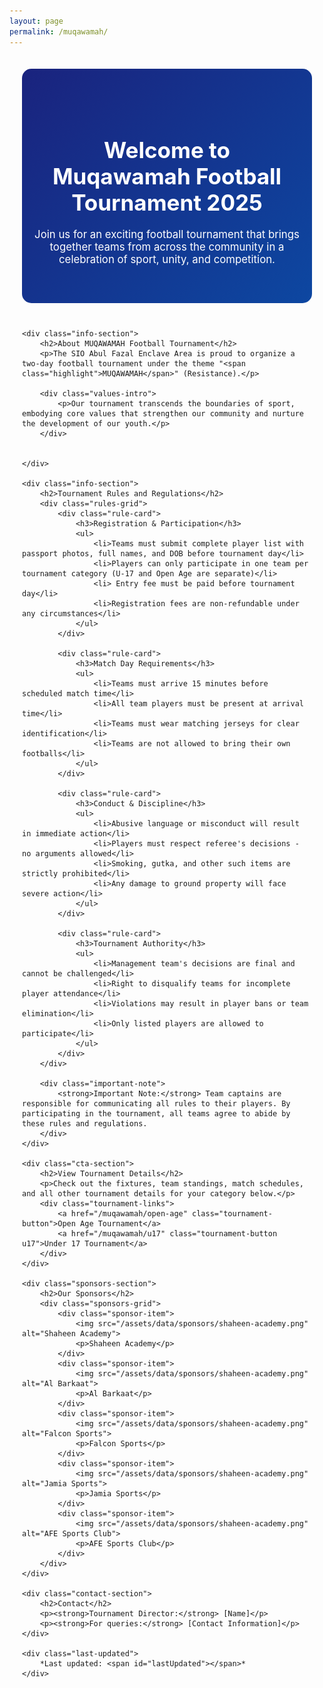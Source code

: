 ```yaml
---
layout: page
permalink: /muqawamah/
---
```


<style>
.tournament-container {
    max-width: 1200px;
    margin: 0 auto;
    padding: 20px;
}

.hero-section {
    text-align: center;
    padding: 60px 20px;
    background: linear-gradient(135deg, #1a237e, #0d47a1);
    color: white;
    border-radius: 15px;
    margin-bottom: 40px;
    opacity: 0;
    transform: translateY(20px);
    animation: fadeInUp 0.8s ease forwards;
}

.hero-section h1 {
    font-size: 2.5em;
    margin-bottom: 20px;
}

.hero-section p {
    font-size: 1.2em;
    max-width: 800px;
    margin: 0 auto;
}

.tournament-links {
    text-align: center;
    margin: 40px 0;
    display: flex;
    flex-wrap: wrap;
    justify-content: center;
    gap: 30px;
}

.tournament-button {
    display: inline-flex;
    align-items: center;
    justify-content: center;
    padding: 16px 32px;
    background: linear-gradient(135deg, #4CAF50, #43A047);
    color: white;
    text-decoration: none;
    border-radius: 12px;
    font-size: 18px;
    font-weight: 500;
    transition: all 0.3s ease;
    box-shadow: 0 4px 15px rgba(76, 175, 80, 0.2);
    min-width: 220px;
    border: none;
    position: relative;
    overflow: hidden;
}

.tournament-button:hover {
    transform: translateY(-2px);
    box-shadow: 0 6px 20px rgba(76, 175, 80, 0.3);
    background: linear-gradient(135deg, #43A047, #388E3C);
}

.tournament-button.u17 {
    background: linear-gradient(135deg, #2196F3, #1976D2);
    box-shadow: 0 4px 15px rgba(33, 150, 243, 0.2);
    animation-delay: 0.2s;
}

.tournament-button.u17:hover {
    box-shadow: 0 6px 20px rgba(33, 150, 243, 0.3);
    background: linear-gradient(135deg, #1976D2, #1565C0);
}

.cta-section {
    text-align: center;
    margin: 40px 0;
    padding: 40px;
    background: linear-gradient(135deg, #f5f7fa, #e4e7eb);
    border-radius: 15px;
    color: #1a237e;
    box-shadow: 0 4px 6px rgba(0, 0, 0, 0.05);
    border: 1px solid rgba(0, 0, 0, 0.05);
}

.cta-section h2 {
    margin-bottom: 20px;
    font-size: 2em;
    color: #1a237e;
    font-weight: 600;
}

.cta-section p {
    margin-bottom: 30px;
    font-size: 1.1em;
    max-width: 800px;
    margin-left: auto;
    margin-right: auto;
    color: #424242;
    line-height: 1.6;
}

.info-section {
    background: white;
    border-radius: 15px;
    padding: 30px;
    margin: 30px 0;
    box-shadow: 0 4px 6px rgba(0, 0, 0, 0.1);
    opacity: 0;
    transform: translateY(20px);
    animation: fadeInUp 0.8s ease forwards;
    overflow: hidden;
}

.info-section h2 {
    color: #1a237e;
    margin-bottom: 20px;
    font-size: 1.8em;
}

.info-section p {
    margin-bottom: 20px;
    line-height: 1.6;
    word-wrap: break-word;
}

.rules-grid {
    display: grid;
    grid-template-columns: repeat(auto-fit, minmax(280px, 1fr));
    gap: 20px;
    margin-top: 20px;
}

.rule-card {
    background: #f8f9fa;
    padding: 20px;
    border-radius: 10px;
    box-shadow: 0 2px 4px rgba(0, 0, 0, 0.05);
    transition: transform 0.2s;
    word-wrap: break-word;
    overflow: hidden;
}

.rule-card:hover {
    transform: translateY(-5px);
}

.rule-card h3 {
    color: #1a237e;
    margin-bottom: 12px;
    font-size: 1.2em;
    border-bottom: 2px solid #2196F3;
    padding-bottom: 8px;
}

.rule-card ul {
    list-style-type: none;
    padding-left: 0;
    margin: 0;
}

.rule-card li {
    margin-bottom: 10px;
    padding-left: 15px;
    position: relative;
    word-wrap: break-word;
    line-height: 1.4;
    font-size: 0.95em;
}

.rule-card li:last-child {
    margin-bottom: 0;
}

.important-note {
    background: #fff3e0;
    padding: 15px;
    border-left: 4px solid #ff9800;
    margin-top: 20px;
    border-radius: 4px;
}

.contact-section {
    margin-top: 40px;
    padding: 20px;
    background: #f8f9fa;
    border-radius: 10px;
    box-shadow: 0 2px 4px rgba(0, 0, 0, 0.05);
    opacity: 0;
    animation: fadeIn 0.5s ease forwards;
    animation-delay: 0.4s;
}

.last-updated {
    text-align: center;
    color: #666;
    font-size: 0.9rem;
    margin-top: 40px;
    font-style: italic;
}

.sponsors-section {
    padding: 40px 20px;
    margin: 40px 0;
    background: #fff;
    border-radius: 15px;
    box-shadow: 0 2px 8px rgba(0, 0, 0, 0.05);
}

.sponsors-section h2 {
    text-align: center;
    color: #333;
    margin-bottom: 30px;
    font-size: 1.8em;
}

.sponsors-grid {
    display: grid;
    grid-template-columns: repeat(auto-fit, minmax(180px, 1fr));
    gap: 30px;
    justify-items: center;
    max-width: 1200px;
    margin: 0 auto;
}

.sponsor-item {
    text-align: center;
    padding: 15px;
    transition: transform 0.2s ease;
}

.sponsor-item:hover {
    transform: translateY(-5px);
}

.sponsor-item img {
    width: 120px;
    height: 120px;
    object-fit: contain;
    margin-bottom: 10px;
}

.sponsor-item p {
    color: #555;
    font-size: 1rem;
    margin: 0;
}

@media (max-width: 768px) {
    .sponsors-grid {
        grid-template-columns: repeat(auto-fit, minmax(150px, 1fr));
        gap: 20px;
    }

    .sponsor-item img {
        width: 100px;
        height: 100px;
    }
}

@media (max-width: 480px) {
    .sponsors-grid {
        grid-template-columns: repeat(2, 1fr);
        gap: 15px;
    }

    .sponsor-item img {
        width: 80px;
        height: 80px;
    }

    .sponsor-item p {
        font-size: 0.9rem;
    }
}

@media (max-width: 768px) {
    .tournament-container {
        padding: 15px;
    }

    .hero-section {
        padding: 30px 15px;
        margin-bottom: 30px;
    }

    .hero-section h1 {
        font-size: 1.8em;
        margin-bottom: 15px;
    }

    .hero-section p {
        font-size: 1.1em;
        padding: 0 10px;
    }

    .info-section {
        padding: 20px;
        margin: 15px 0;
    }

    .info-section h2 {
        font-size: 1.6em;
        margin-bottom: 15px;
    }

    .objectives-grid {
        grid-template-columns: 1fr;
        gap: 15px;
        margin-top: 15px;
    }

    .objective-card {
        padding: 15px;
    }

    .objective-card h3 {
        font-size: 1.2em;
    }

    .rules-grid {
        grid-template-columns: 1fr;
        gap: 15px;
    }

    .rule-card {
        padding: 15px;
    }

    .rule-card h3 {
        font-size: 1.2em;
    }

    .rule-card li {
        padding-left: 15px;
        font-size: 0.95em;
    }

    .important-note {
        margin: 20px 5px;
        padding: 12px;
        font-size: 0.95em;
    }

    .cta-section {
        padding: 25px 15px;
        margin: 30px 0;
    }

    .cta-section h2 {
        font-size: 1.6em;
        margin-bottom: 15px;
    }

    .cta-section p {
        font-size: 1em;
        padding: 0 10px;
        margin-bottom: 20px;
    }

    .tournament-links {
        flex-direction: column;
        align-items: center;
        gap: 15px;
        margin: 20px 0;
    }

    .tournament-button {
        width: 100%;
        max-width: 280px;
        padding: 14px 20px;
        font-size: 1em;
    }

    .sponsors-section {
        padding: 25px 15px;
        margin: 30px 0;
    }

    .sponsors-section h2 {
        font-size: 1.6em;
        margin-bottom: 20px;
    }

    .sponsors-grid {
        grid-template-columns: repeat(auto-fit, minmax(130px, 1fr));
        gap: 15px;
        padding: 0 10px;
    }

    .sponsor-item {
        padding: 10px;
        max-width: 130px;
    }

    .sponsor-item p {
        font-size: 0.9em;
        margin-top: 8px;
    }

    .contact-section {
        margin: 30px 5px;
        padding: 20px 15px;
    }

    .contact-section h2 {
        font-size: 1.6em;
        margin-bottom: 15px;
    }

    .contact-section p {
        font-size: 0.95em;
        margin-bottom: 10px;
    }

    .last-updated {
        font-size: 0.85rem;
        margin-top: 30px;
        padding: 0 15px;
    }

    .objectives-grid, .rules-grid {
        grid-template-columns: 1fr;
        gap: 15px;
    }

    .objective-card, .rule-card {
        padding: 15px;
    }

    .objective-card h3, .rule-card h3 {
        font-size: 1.1em;
        margin-bottom: 10px;
        padding-bottom: 6px;
    }

    .objective-card p {
        font-size: 0.9em;
        line-height: 1.4;
    }

    .rule-card li {
        font-size: 0.9em;
        padding-left: 12px;
        margin-bottom: 8px;
        line-height: 1.4;
    }
}

@media (max-width: 480px) {
    .hero-section h1 {
        font-size: 1.6em;
    }

    .tournament-button {
        max-width: 250px;
        min-width: unset;
    }

    .sponsors-grid {
        grid-template-columns: repeat(2, 1fr);
    }

    .objectives-grid, .rules-grid {
        gap: 12px;
    }

    .objective-card, .rule-card {
        padding: 12px;
    }
}

@keyframes fadeInUp {
    from {
        opacity: 0;
        transform: translateY(20px);
    }
    to {
        opacity: 1;
        transform: translateY(0);
    }
}

@keyframes fadeIn {
    from {
        opacity: 0;
    }
    to {
        opacity: 1;
    }
}

.info-section .highlight {
    color: #4CAF50;
    font-weight: 600;
}

.objectives-grid {
    display: grid;
    grid-template-columns: repeat(auto-fit, minmax(280px, 1fr));
    gap: 20px;
    margin-top: 30px;
}

.objective-card {
    background: #f8f9fa;
    padding: 20px;
    border-radius: 10px;
    box-shadow: 0 2px 4px rgba(0, 0, 0, 0.05);
    transition: transform 0.2s;
    word-wrap: break-word;
    overflow: hidden;
}

.objective-card:hover {
    transform: translateY(-5px);
}

.objective-card h3 {
    color: #1a237e;
    margin-bottom: 12px;
    font-size: 1.2em;
    border-bottom: 2px solid #2196F3;
    padding-bottom: 8px;
}

.objective-card p {
    color: #333;
    line-height: 1.5;
    font-size: 0.95em;
    margin: 0;
    word-wrap: break-word;
}

.values-intro {
    text-align: center;
    margin: 30px 0;
    padding: 25px;
    background: linear-gradient(135deg, rgba(96, 125, 139, 0.05), rgba(144, 164, 174, 0.05));
    border-radius: 12px;
}

.values-intro p {
    font-size: 1.1em;
    color: #455a64;
    line-height: 1.6;
    margin: 0;
}

.values-grid {
    display: grid;
    grid-template-columns: repeat(auto-fit, minmax(280px, 1fr));
    gap: 25px;
    margin: 30px auto;
    max-width: 1000px;
    padding: 0 15px;
}

.value-card {
    background: white;
    padding: 25px;
    border-radius: 12px;
    box-shadow: 0 2px 4px rgba(0, 0, 0, 0.05);
    transition: transform 0.3s ease;
    border: 1px solid rgba(144, 164, 174, 0.2);
    margin: 0 auto;
    width: 100%;
    max-width: 400px;
}

.value-card:hover {
    transform: translateY(-3px);
    box-shadow: 0 4px 8px rgba(0, 0, 0, 0.08);
}

.value-card h3 {
    color: #455a64;
    margin-bottom: 15px;
    font-size: 1.2em;
    font-weight: 500;
    display: flex;
    align-items: center;
    gap: 10px;
}

.value-card h3::before {
    content: "•";
    color: #4CAF50;
    font-size: 1.5em;
    line-height: 1;
}

.value-card p {
    color: #546e7a;
    line-height: 1.6;
    margin: 0;
    font-size: 0.95em;
}

@media (max-width: 768px) {
    .values-intro {
        padding: 20px;
        margin: 20px 0;
    }

    .values-intro p {
        font-size: 1em;
    }

    .value-card {
        padding: 20px;
    }
}

@media (max-width: 480px) {
    .values-grid {
        padding: 0 5px;
        gap: 15px;
    }

    .value-card {
        padding: 15px;
    }
}
</style>

<div class="tournament-container">
    <div class="hero-section">
        <h1>Welcome to Muqawamah Football Tournament 2025</h1>
        <p>Join us for an exciting football tournament that brings together teams from across the community in a celebration of sport, unity, and competition.</p>
    </div>

    <div class="info-section">
        <h2>About MUQAWAMAH Football Tournament</h2>
        <p>The SIO Abul Fazal Enclave Area is proud to organize a two-day football tournament under the theme "<span class="highlight">MUQAWAMAH</span>" (Resistance).</p>
        
        <div class="values-intro">
            <p>Our tournament transcends the boundaries of sport, embodying core values that strengthen our community and nurture the development of our youth.</p>
        </div>

       
    </div>

    <div class="info-section">
        <h2>Tournament Rules and Regulations</h2>
        <div class="rules-grid">
            <div class="rule-card">
                <h3>Registration & Participation</h3>
                <ul>
                    <li>Teams must submit complete player list with passport photos, full names, and DOB before tournament day</li>
                    <li>Players can only participate in one team per tournament category (U-17 and Open Age are separate)</li>
                    <li> Entry fee must be paid before tournament day</li>
                    <li>Registration fees are non-refundable under any circumstances</li>
                </ul>
            </div>

            <div class="rule-card">
                <h3>Match Day Requirements</h3>
                <ul>
                    <li>Teams must arrive 15 minutes before scheduled match time</li>
                    <li>All team players must be present at arrival time</li>
                    <li>Teams must wear matching jerseys for clear identification</li>
                    <li>Teams are not allowed to bring their own footballs</li>
                </ul>
            </div>

            <div class="rule-card">
                <h3>Conduct & Discipline</h3>
                <ul>
                    <li>Abusive language or misconduct will result in immediate action</li>
                    <li>Players must respect referee's decisions - no arguments allowed</li>
                    <li>Smoking, gutka, and other such items are strictly prohibited</li>
                    <li>Any damage to ground property will face severe action</li>
                </ul>
            </div>

            <div class="rule-card">
                <h3>Tournament Authority</h3>
                <ul>
                    <li>Management team's decisions are final and cannot be challenged</li>
                    <li>Right to disqualify teams for incomplete player attendance</li>
                    <li>Violations may result in player bans or team elimination</li>
                    <li>Only listed players are allowed to participate</li>
                </ul>
            </div>
        </div>

        <div class="important-note">
            <strong>Important Note:</strong> Team captains are responsible for communicating all rules to their players. By participating in the tournament, all teams agree to abide by these rules and regulations.
        </div>
    </div>

    <div class="cta-section">
        <h2>View Tournament Details</h2>
        <p>Check out the fixtures, team standings, match schedules, and all other tournament details for your category below.</p>
        <div class="tournament-links">
            <a href="/muqawamah/open-age" class="tournament-button">Open Age Tournament</a>
            <a href="/muqawamah/u17" class="tournament-button u17">Under 17 Tournament</a>
        </div>
    </div>

    <div class="sponsors-section">
        <h2>Our Sponsors</h2>
        <div class="sponsors-grid">
            <div class="sponsor-item">
                <img src="/assets/data/sponsors/shaheen-academy.png" alt="Shaheen Academy">
                <p>Shaheen Academy</p>
            </div>
            <div class="sponsor-item">
                <img src="/assets/data/sponsors/shaheen-academy.png" alt="Al Barkaat">
                <p>Al Barkaat</p>
            </div>
            <div class="sponsor-item">
                <img src="/assets/data/sponsors/shaheen-academy.png" alt="Falcon Sports">
                <p>Falcon Sports</p>
            </div>
            <div class="sponsor-item">
                <img src="/assets/data/sponsors/shaheen-academy.png" alt="Jamia Sports">
                <p>Jamia Sports</p>
            </div>
            <div class="sponsor-item">
                <img src="/assets/data/sponsors/shaheen-academy.png" alt="AFE Sports Club">
                <p>AFE Sports Club</p>
            </div>
        </div>
    </div>

    <div class="contact-section">
        <h2>Contact</h2>
        <p><strong>Tournament Director:</strong> [Name]</p>
        <p><strong>For queries:</strong> [Contact Information]</p>
    </div>

    <div class="last-updated">
        *Last updated: <span id="lastUpdated"></span>*
    </div>
</div>

<script>
document.addEventListener('DOMContentLoaded', function() {
    // Update last updated date
    const lastUpdated = document.getElementById('lastUpdated');
    lastUpdated.textContent = new Date().toLocaleDateString('en-GB', {
        day: 'numeric',
        month: 'long',
        year: 'numeric'
    });

    // Add scroll reveal animation for sections
    const observerOptions = {
        threshold: 0.1,
        rootMargin: '0px 0px -50px 0px'
    };

    const observer = new IntersectionObserver((entries) => {
        entries.forEach(entry => {
            if (entry.isIntersecting) {
                entry.target.style.opacity = '1';
                entry.target.style.transform = 'translateY(0)';
            }
        });
    }, observerOptions);

    // Observe all info sections
    document.querySelectorAll('.info-section').forEach(section => {
        section.style.opacity = '0';
        section.style.transform = 'translateY(20px)';
        section.style.transition = 'opacity 0.8s ease, transform 0.8s ease';
        observer.observe(section);
    });

    // Add scroll reveal animation for sponsors section
    document.querySelectorAll('.sponsors-section').forEach(section => {
        section.style.opacity = '0';
        section.style.transform = 'translateY(20px)';
        section.style.transition = 'opacity 0.8s ease, transform 0.8s ease';
        observer.observe(section);
    });
});
</script>